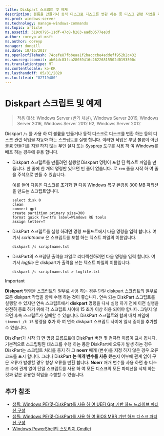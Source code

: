 ```yaml
---
title: Diskpart 스크립트 및 예제
description: 볼륨을 만들거나 동적 디스크로 디스크를 변환 하는 등 디스크 관련 작업을 자동화 하는 방법에 대 한 예제와 Diskpart 스크립트에 대 한 참조 항목입니다.
ms.prod: windows-server
ms.technology: manage-windows-commands
ms.topic: article
ms.assetid: 319c0795-11df-47c8-b203-eadb0577ee0d
author: coreyp-at-msft
ms.author: coreyp
manager: dongill
ms.date: 10/16/2017
ms.openlocfilehash: 74cefe87fbbeaa1f2bacccbe4addeff952b2c432
ms.sourcegitcommit: ab64dc83fca28039416c26226815502d0193500c
ms.translationtype: MT
ms.contentlocale: ko-KR
ms.lasthandoff: 05/01/2020
ms.locfileid: "82719480"
---
```

# <a name="diskpart-scripts-and-examples"></a>Diskpart 스크립트 및 예제

> 적용 대상: Windows Server (반기 채널), Windows Server 2019, Windows Server 2016, Windows Server 2012 R2, Windows Server 2012

Diskpart `/s` 를 사용 하 여 볼륨을 만들거나 동적 디스크로 디스크를 변환 하는 등의 디스크 관련 작업을 자동화 하는 스크립트를 실행 합니다. 이러한 작업은 부팅 볼륨이 아닌 볼륨 만들기를 지원 하지 않는 무인 설치 또는 Sysprep 도구를 사용 하 여 Windows를 배포 하는 경우에 유용 합니다.  
  
-   Diskpart 스크립트를 만들려면 실행할 Diskpart 명령이 포함 된 텍스트 파일을 만듭니다. 한 줄에 한 개의 명령만 있으면 빈 줄이 없습니다. 로 `rem` 줄을 시작 하 여 줄을 주석으로 만들 수 있습니다.  
  
    예를 들어 다음은 디스크를 초기화 한 다음 Windows 복구 환경용 300 MB 파티션을 만드는 스크립트입니다.  
  
    ```  
    select disk 0  
    clean  
    convert gpt  
    create partition primary size=300  
    format quick fs=ntfs label=Windows RE tools  
    assign letter=T  
    ```  
  
-   DiskPart 스크립트를 실행 하려면 명령 프롬프트에서 다음 명령을 입력 합니다. 여기서 *scriptname* 은 스크립트를 포함 하는 텍스트 파일의 이름입니다.  
  
    ```  
    diskpart /s scriptname.txt  
    ```  
  
-   DiskPart의 스크립팅 출력을 파일로 리디렉션하려면 다음 명령을 입력 합니다. 여기서 *logfile* 은 diskpart가 출력을 쓰는 텍스트 파일의 이름입니다.  
  
    ```  
    diskpart /s scriptname.txt > logfile.txt  
    ```  
  
> [!IMPORTANT]  
> **Diskpart** 명령을 스크립트의 일부로 사용 하는 경우 단일 diskpart 스크립트의 일부로 모든 diskpart 작업을 함께 수행 하는 것이 좋습니다. 연속 되는 DiskPart 스크립트를 실행할 수 있지만 연속 스크립트에서 **diskpart** 명령을 다시 실행 하기 전에 이전 실행을 완전히 종료 하기 위해 각 스크립트 사이에 15 초가 이상 허용 되어야 합니다. 그렇지 않으면 후속 스크립트가 실패할 수 있습니다. DiskPart 스크립트와 함께 배치 파일에 `timeout /t 15` 명령을 추가 하 여 연속 diskpart 스크립트 사이에 일시 중지를 추가할 수 있습니다.  
  
DiskPart가 시작 되 면 명령 프롬프트에 DiskPart 버전 및 컴퓨터 이름이 표시 됩니다. 기본적으로 스크립팅된 태스크를 수행 하는 동안 DiskPart에 오류가 발생 하는 경우 DiskPart는 스크립트 처리를 중지 하 고 **noerr** 매개 \(변수\)를 지정 하지 않은 경우 오류 코드를 표시 합니다. 그러나 DiskPart **는 매개 변수를 사용** 했는지 여부에 관계 없이 구문 오류가 발생할 경우 항상 오류를 반환 합니다. **Noerr** 매개 변수를 사용 하면 총 디스크 수에 관계 없이 단일 스크립트를 사용 하 여 모든 디스크의 모든 파티션을 삭제 하는 것과 같은 유용한 작업을 수행할 수 있습니다.  
  
## <a name="additional-references"></a>추가 참조
  
- [샘플: Windows PE\/및\-DiskPart를 사용 하 여 UEFI Gpt 기반 하드 드라이브 파티션 구성](https://technet.microsoft.com/library/hh825686.aspx)  
- [샘플: Windows PE\/및\-DiskPart를 사용 하 여 BIOS MBR 기반 하드 디스크 파티션 구성](https://technet.microsoft.com/library/hh825677.aspx)  
- [Windows PowerShell의 스토리지 Cmdlet](https://technet.microsoft.com/library/hh848705.aspx)  
  

